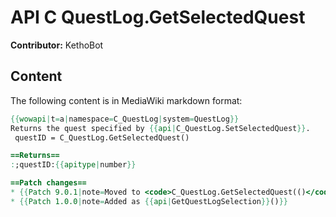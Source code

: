 # API C QuestLog.GetSelectedQuest

**Contributor:** KethoBot

## Content

The following content is in MediaWiki markdown format:

```mediawiki
{{wowapi|t=a|namespace=C_QuestLog|system=QuestLog}}
Returns the quest specified by {{api|C_QuestLog.SetSelectedQuest}}.
 questID = C_QuestLog.GetSelectedQuest()

==Returns==
:;questID:{{apitype|number}}

==Patch changes==
* {{Patch 9.0.1|note=Moved to <code>C_QuestLog.GetSelectedQuest(()</code>}}
* {{Patch 1.0.0|note=Added as {{api|GetQuestLogSelection}}()}}
```
